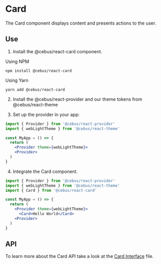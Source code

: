 # Card

The Card component displays content and presents actions to the user.

## Use

1. Install the @cebus/react-card component.

Using NPM

```
npm install @cebus/react-card
```

Using Yarn

```
yarn add @cebus/react-card
```

2. Install the @cebus/react-provider and our theme tokens from @cebus/react-theme

3. Set up the provider in your app:

```jsx
import { Provider } from '@cebus/react-provider'
import { webLightTheme } from '@cebus/react-theme'

const MyApp = () => {
  return (
    <Provider theme={webLightTheme}>
    <Provider>
  )
}
```

4. Integrate the Card component.

```jsx
import { Provider } from '@cebus/react-provider'
import { webLightTheme } from '@cebus/react-theme'
import { Card } from '@cebus/react-card'

const MyApp = () => {
  return (
    <Provider theme={webLightTheme}>
      <Card>Hello World</Card>
    <Provider>
  )
}
```

## API

To learn more about the Card API take a look at the [Card Interface](src/components/Card/Card.types.ts) file.
